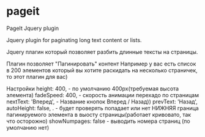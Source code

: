 # pageit
PageIt Jquery plugin

Jquery plugin for paginating long text content or lists.

Jquery плагин который позволяет разбить длинные тексты на страницы.

Плагин позволяет "Пагинировать" контент
Например у вас есть список в 200 элементов который вы хотите раскидать на несколько страничек, то этот плагин для вас)

Настройки
  height: 400, - по умолчанию 400px(требуемая высота элемента)
  fadeSpeed: 400, - скорость анимации перехадо по страницам
  nextText: 'Вперед', - Название кнопок Вперед / Назад))
  prevText: 'Назад',
  autoHeight: false, . - будет проверять попадает или нет НИЖНЯЯ граница пагинируемого элемента в выосту страницы(работает кривовато, так что осторожно)
  showNumpages: false  - выводить номера страниц (по умолчанию нет)
